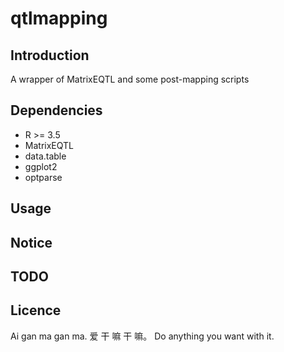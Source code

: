 # qtlmapping
## Introduction
A wrapper of MatrixEQTL and some post-mapping scripts

## Dependencies
- R >= 3.5
- MatrixEQTL
- data.table
- ggplot2
- optparse

## Usage

## Notice

## TODO

## Licence
Ai gan ma gan ma.
爱 干  嘛 干  嘛。
Do anything you want with it.
